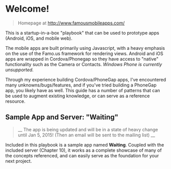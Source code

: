 # Welcome!

> Homepage at http://www.famousmobileapps.com/

This is a startup-in-a-box "playbook" that can be used to prototype apps (Android, iOS, and mobile web). 

The mobile apps are built primarily using Javascript, with a heavy emphasis on the use of the Famo.us framework for rendering views. Android and iOS apps are wrapped in Cordova/Phonegap so they have access to "native" functionality such as the Camera or Contacts. _Windows Phone is currently unsupported._ 

Through my experience building Cordova/PhoneGap apps, I've encountered many unknowns/bugs/features, and if you've tried building a PhoneGap app, you likely have as well. This guide has a number of patterns that can be used to augment existing knowledge, or can serve as a reference resource.

## Sample App and Server: "Waiting" 

> __ The app is being updated and will be in a state of heavy change until Jan 5, 2015! (Then an email will be sent to the mailing list)  __

Included in this playbook is a sample app named __Waiting__. Coupled with the included server (Chapter 10), it works as a complete showcase of many of the concepts referenced, and can easily serve as the foundation for your next project. 






